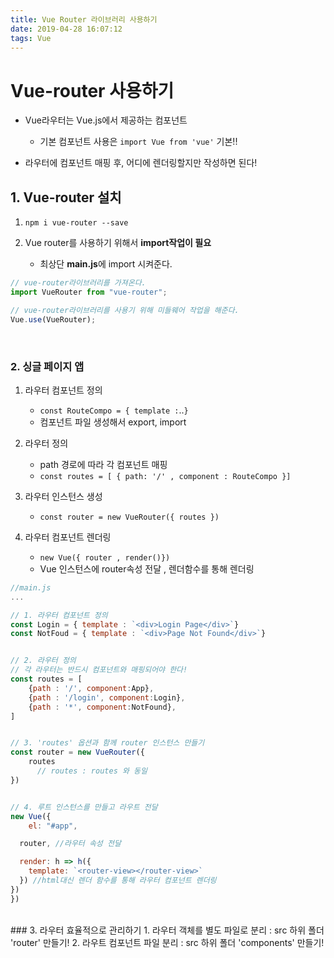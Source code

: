 ```yaml
---
title: Vue Router 라이브러리 사용하기
date: 2019-04-28 16:07:12
tags: Vue
---
```


# Vue-router 사용하기

- Vue라우터는 Vue.js에서 제공하는 컴포넌트

  - 기본 컴포넌트 사용은 `import Vue from 'vue'` 기본!!

- 라우터에 컴포넌트 매핑 후, 어디에 렌더링할지만 작성하면 된다!

## 1. Vue-router 설치

1. `npm i vue-router --save`

2. Vue router를 사용하기 위해서 **import작업이 필요**
   - 최상단 **main.js**에 import 시켜준다.

```js
// vue-router라이브러리를 가져온다.
import VueRouter from "vue-router";

// vue-router라이브러리를 사용기 위해 미들웨어 작업을 해준다.
Vue.use(VueRouter);
```

<br/>

### 2. 싱글 페이지 앱

1. 라우터 컴포넌트 정의

   - `const RouteCompo = { template :`..`}`
   - 컴포넌트 파일 생성해서 export, import

2. 라우터 정의

   - path 경로에 따라 각 컴포넌트 매핑
   - `const routes = [ { path: '/' , component : RouteCompo }]`

3. 라우터 인스턴스 생성

   - `const router = new VueRouter({ routes })`

4. 라우터 컴포넌트 렌더링
   - `new Vue({ router , render()})`
   - Vue 인스턴스에 router속성 전달 , 렌더함수를 통해 렌더링

```js
//main.js
...

// 1. 라우터 컴포넌트 정의
const Login = { template : `<div>Login Page</div>`}
const NotFoud = { template : `<div>Page Not Found</div>`}


// 2. 라우터 정의
// 각 라우터는 반드시 컴포넌트와 매핑되어야 한다!
const routes = [
    {path : '/', component:App},
    {path : '/login', component:Login},
    {path : '*', component:NotFound},
]


// 3. 'routes' 옵션과 함께 router 인스턴스 만들기
const router = new VueRouter({
    routes
      // routes : routes 와 동일
})


// 4. 루트 인스턴스를 만들고 라우트 전달
new Vue({
    el: "#app",

  router, //라우터 속성 전달

  render: h => h({
    template: `<router-view></router-view>`
  }) //html대신 렌더 함수를 통해 라우터 컴포넌트 렌더링
})
})

```

<br/>
### 3. 라우터 효율적으로 관리하기
1. 라우터 객체를 별도 파일로 분리 : src 하위 폴더 'router' 만들기! 
2. 라우트 컴포넌트 파일 분리 : src 하위 폴더 'components' 만들기!
